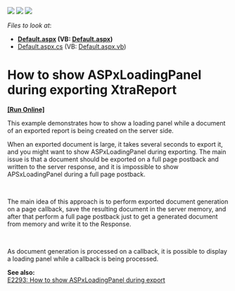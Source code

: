 <!-- default badges list -->
![](https://img.shields.io/endpoint?url=https://codecentral.devexpress.com/api/v1/VersionRange/128603360/13.1.8%2B)
[![](https://img.shields.io/badge/Open_in_DevExpress_Support_Center-FF7200?style=flat-square&logo=DevExpress&logoColor=white)](https://supportcenter.devexpress.com/ticket/details/E4936)
[![](https://img.shields.io/badge/📖_How_to_use_DevExpress_Examples-e9f6fc?style=flat-square)](https://docs.devexpress.com/GeneralInformation/403183)
<!-- default badges end -->
<!-- default file list -->
*Files to look at*:

* **[Default.aspx](./CS/E4936/Default.aspx) (VB: [Default.aspx](./VB/E4936/Default.aspx))**
* [Default.aspx.cs](./CS/E4936/Default.aspx.cs) (VB: [Default.aspx.vb](./VB/E4936/Default.aspx.vb))
<!-- default file list end -->
# How to show ASPxLoadingPanel during exporting XtraReport
<!-- run online -->
**[[Run Online]](https://codecentral.devexpress.com/e4936/)**
<!-- run online end -->


<p>This example demonstrates how to show a loading panel while a document of an exported report is being created on the server side.</p><p>When an exported document is large, it takes several seconds to export it, and you might want to show ASPxLoadingPanel during exporting. The main issue is that a document should be exported on a full page postback and written to the server response, and it is impossible to show APSxLoadingPanel during a full page postback. </p><br />
<p>The main idea of this approach is to perform exported document generation on a page callback, save the resulting document in the server memory, and after that perform a full page postback just to get a generated document from memory and write it to the Response. </p><br />
<p>As document generation is processed on a callback, it is possible to display a loading panel while a callback is being processed.</p><p><strong>See also:</strong><br />
<a href="https://www.devexpress.com/Support/Center/p/E2293">E2293: How to show ASPxLoadingPanel during export</a></p>

<br/>


